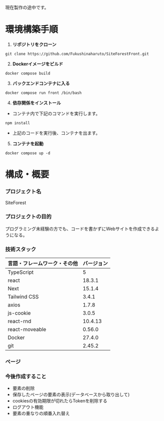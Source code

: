 現在製作の途中です。

# 環境構築手順

1. **リポジトリをクローン**
```
git clone https://github.com/Fukushinaharuto/SiteForestFront.git
```
2. **Dockerイメージをビルド**
```
docker compose build
```
3. **バックエンドコンテナに入る**
```
docker compose run front /bin/bash
```
4. **依存関係をインストール**
- コンテナ内で下記のコマンドを実行します。
```
npm install
```
- 上記のコードを実行後、コンテナを出ます。
5. **コンテナを起動**
```
docker compose up -d
```

# **構成・概要**
### プロジェクト名
SiteForest

### プロジェクトの目的
プログラミング未経験の方でも、コードを書かずにWebサイトを作成できるようになる。

### 技術スタック
| 言語・フレームワーク・その他 | バージョン |
| -------------------- | ---------- |
| TypeScript           | 5          |
| react                | 18.3.1     |
| Next                 | 15.1.4     |
| Tailwind CSS         | 3.4.1      |
| axios                | 1.7.8      |
| js-cookie            | 3.0.5      |
| react-rnd            | 10.4.13    |
| react-moveable       | 0.56.0     |
| Docker               | 27.4.0     |
| git                  | 2.45.2     |


### ページ



### 今後作成すること
- 要素の削除
- 保存したページの要素の表示(データベースから取り出して)
- cookiesの有効期限が切れたらTokenを削除する
- ログアウト機能
- 要素の重なりの順番入れ替え



